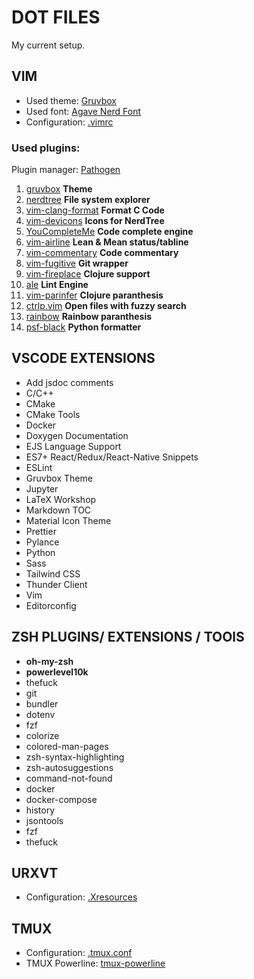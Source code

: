 
# DOT FILES 

My current setup.

## VIM
- Used theme: [Gruvbox](https://github.com/morhetz/gruvbox)
- Used font: [Agave Nerd Font](https://github.com/ryanoasis/nerd-fonts/tree/master/patched-fonts/Agave)
- Configuration: [.vimrc](./vim/.vimrc)

### Used plugins: 

Plugin manager: [Pathogen](https://github.com/tpope/vim-pathogen)

1. [gruvbox](https://github.com/morhetz/gruvbox) **Theme**
2. [nerdtree](https://github.com/preservim/nerdtree) **File system explorer**
3. [vim-clang-format](https://github.com/rhysd/vim-clang-format) **Format C Code**
4. [vim-devicons](https://github.com/ryanoasis/vim-devicons) **Icons for NerdTree**
5. [YouCompleteMe](https://github.com/ycm-core/YouCompleteMe) **Code complete engine**
6. [vim-airline](https://github.com/vim-airline/vim-airline) **Lean & Mean status/tabline**
7. [vim-commentary](https://github.com/tpope/vim-commentary) **Code commentary**
8. [vim-fugitive](https://github.com/tpope/vim-fugitive) **Git wrapper**
9. [vim-fireplace](https://github.com/tpope/vim-fireplace) **Clojure support**
10. [ale](https://github.com/dense-analysis/ale) **Lint Engine**
11. [vim-parinfer](https://github.com/bhurlow/vim-parinfer) **Clojure paranthesis**
12. [ctrlp.vim](https://github.com/ctrlpvim/ctrlp.vim) **Open files with fuzzy search**
13. [rainbow](https://github.com/luochen1990/rainbow) **Rainbow paranthesis**
14. [psf-black](https://github.com/psf/black) **Python formatter**


## VSCODE EXTENSIONS

- Add jsdoc comments
- C/C++
- CMake
- CMake Tools
- Docker
- Doxygen Documentation
- EJS Language Support
- ES7+ React/Redux/React-Native Snippets
- ESLint
- Gruvbox Theme
- Jupyter
- LaTeX Workshop
- Markdown TOC
- Material Icon Theme
- Prettier
- Pylance
- Python
- Sass
- Tailwind CSS
- Thunder Client
- Vim
- Editorconfig

## ZSH PLUGINS/ EXTENSIONS / TOOlS


- **oh-my-zsh**
- **powerlevel10k**
- thefuck
- git
- bundler
- dotenv
- fzf
- colorize
- colored-man-pages
- zsh-syntax-highlighting
- zsh-autosuggestions
- command-not-found
- docker
- docker-compose
- history
- jsontools
- fzf
- thefuck

## URXVT
- Configuration: [.Xresources](./urxvt/.Xresources)

## TMUX
- Configuration: [.tmux.conf](./tmux/.tmux.conf)
- TMUX Powerline: [tmux-powerline](https://github.com/erikw/tmux-powerline)


